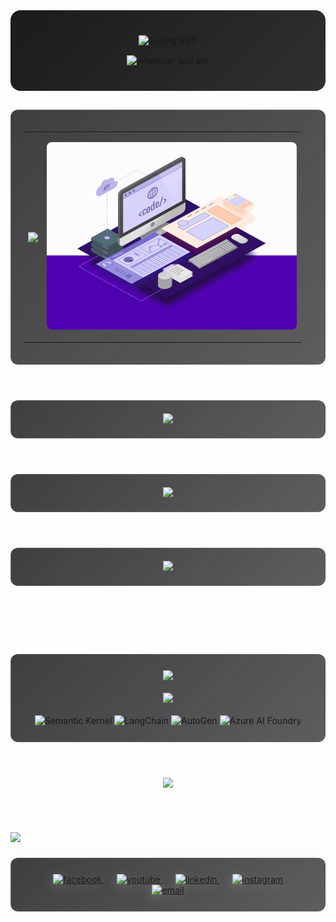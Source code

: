 <div align="center" style="background: linear-gradient(135deg, rgba(15, 15, 15, 0.95) 0%, rgba(25, 25, 25, 0.9) 100%); padding: 40px 20px; border-radius: 16px; backdrop-filter: blur(10px); margin-bottom: 30px; border: none !important;">
  <div style="margin-bottom: 0; border: none !important;">
    <img src="https://readme-typing-svg.herokuapp.com?font=Segoe+UI&weight=600&size=48&center=true&vCenter=true&width=700&height=70&duration=2500&pause=800&color=FFFFFF&cursor=false&lines=Code+the+future;Build+amazing+things;Create+innovative+solutions;Develop+with+passion;Engineer+tomorrow;Craft+digital+experiences;Transform+ideas+to+reality" alt="Typing SVG" />
  </div>
  <div align="center" style="margin-top: 15px; margin-bottom: 0;">
    <img src="https://readme-typing-svg.herokuapp.com?font=Segoe+UI&weight=400&size=48&center=true&vCenter=true&width=400&height=60&duration=1&pause=999999&color=E5E5E5&lines=wherever+you+are" alt="wherever you are" />
  </div>
</div>

<div style="background: linear-gradient(135deg, rgba(15, 15, 15, 0.8) 0%, rgba(25, 25, 25, 0.7) 100%); padding: 20px; border-radius: 12px; backdrop-filter: blur(10px); border: 1px solid rgba(255, 255, 255, 0.1); margin: 20px 0;">
  <table style="width:100%;">
    <tr>
      <td>
        <p align="center"> 
        <a href="https://github.com/DuongCaoNhan" title="DuongCaoNhan">
          <img width="315" align="center" src="https://github-readme-stats.vercel.app/api/top-langs/?username=DuongCaoNhan&hide=Mathematica,Cuda&title_color=FFFFFF&text_color=E5E5E5&icon_color=FFFFFF&bg_color=1a1a1a&langs_count=8&layout=compact&border_color=333333&hide_border=true"/>
        </a>
        </p>
      </td>
      <td>
        <p align="center"> 
          <img src="https://github.com/DuongCaoNhan/DuongCaoNhan/blob/main/web-development.gif" href="https://github.com/sp-xd" alt="Coding"  width="400px" style="border-radius: 8px;"/>
        </p>
      </td>
    </tr>
  </table>
</div>

<br/>

<div align="center" style="background: linear-gradient(135deg, rgba(15, 15, 15, 0.8) 0%, rgba(25, 25, 25, 0.7) 100%); padding: 20px; border-radius: 12px; backdrop-filter: blur(8px); border: 1px solid rgba(255, 255, 255, 0.1); margin: 20px 0;">
  <img src="https://github-readme-stats.vercel.app/api?username=DuongCaoNhan&show_icons=true&theme=dark&hide_border=true&bg_color=1a1a1a&title_color=FFFFFF&text_color=E5E5E5&icon_color=FFFFFF" />
</div>

<br/>

<div align="center" style="background: linear-gradient(135deg, rgba(15, 15, 15, 0.8) 0%, rgba(25, 25, 25, 0.7) 100%); padding: 20px; border-radius: 12px; backdrop-filter: blur(8px); border: 1px solid rgba(255, 255, 255, 0.1); margin: 20px 0;">
  <img src="https://github-readme-streak-stats.herokuapp.com/?user=DuongCaoNhan&theme=dark&hide_border=true&background=1a1a1a&ring=FFFFFF&fire=FFFFFF&currStreakLabel=E5E5E5" />
</div>

<br/>

<div align="center" style="background: linear-gradient(135deg, rgba(15, 15, 15, 0.8) 0%, rgba(25, 25, 25, 0.7) 100%); padding: 20px; border-radius: 12px; backdrop-filter: blur(8px); border: 1px solid rgba(255, 255, 255, 0.1); margin: 20px 0;">
  <img src="https://github-readme-activity-graph.vercel.app/graph?username=DuongCaoNhan&theme=github-dark&bg_color=1a1a1a&color=E5E5E5&line=FFFFFF&point=FFFFFF&hide_border=true" />
</div>

<br/>

<h3 style="color: #FFFFFF; font-family: 'Segoe UI', sans-serif; font-weight: 600; margin: 30px 0 20px 0; text-align: center;">Languages and Tools</h3>
<div align="center" style="background: linear-gradient(135deg, rgba(15, 15, 15, 0.8) 0%, rgba(25, 25, 25, 0.7) 100%); padding: 25px; border-radius: 12px; backdrop-filter: blur(8px); border: 1px solid rgba(255, 255, 255, 0.1); margin: 20px 0;">
  <img src="https://skillicons.dev/icons?i=cs,dotnet,py,azure,docker,git,visualstudio,vscode&theme=dark" />
  <br/><br/>
  <img src="https://skillicons.dev/icons?i=html,css,js,jquery,bootstrap,mongodb,mysql,github&theme=dark" />
  <br/><br/>
  <img src="https://img.shields.io/badge/Semantic_Kernel-512BD4?style=for-the-badge&logo=microsoft&logoColor=white" alt="Semantic Kernel" />
  <img src="https://img.shields.io/badge/LangChain-1C3C3C?style=for-the-badge&logo=langchain&logoColor=white" alt="LangChain" />
  <img src="https://img.shields.io/badge/AutoGen-FF6B6B?style=for-the-badge&logo=microsoft&logoColor=white" alt="AutoGen" />
  <img src="https://img.shields.io/badge/Azure_AI_Foundry-0078D4?style=for-the-badge&logo=microsoftazure&logoColor=white" alt="Azure AI Foundry" />
</div>

<br/>

<div align="center" style="margin: 20px 0;">
  <img src="https://komarev.com/ghpvc/?username=DuongCaoNhan&color=1a1a1a&style=for-the-badge&label=Profile+Views&labelColor=333333" />
</div>

<br/>

<h3 style="color: #FFFFFF; font-family: 'Segoe UI', sans-serif; font-weight: 600; margin: 30px 0 20px 0;"> <img src="https://emojis.slackmojis.com/emojis/images/1621024394/39092/cat-roll.gif?1621024394" width="28" /> Where to find me</h3>

<div align="center" style="background: linear-gradient(135deg, rgba(15, 15, 15, 0.8) 0%, rgba(25, 25, 25, 0.7) 100%); padding: 25px; border-radius: 12px; backdrop-filter: blur(8px); border: 1px solid rgba(255, 255, 255, 0.1); margin: 20px 0;">
  <a href="https://www.facebook.com/duongcaonhan.official/" target="blank" style="margin: 0 10px; transition: transform 0.3s ease;">
    <img src="https://img.icons8.com/bubbles/100/000000/facebook-new.png" alt="facebook" style="filter: drop-shadow(0 4px 8px rgba(255, 255, 255, 0.2));" />
  </a>
  <a href="https://www.youtube.com/@DuongCaoNhan" target="blank" style="margin: 0 10px; transition: transform 0.3s ease;">
    <img src="https://img.icons8.com/bubbles/100/000000/youtube-squared.png" alt="youtube" style="filter: drop-shadow(0 4px 8px rgba(255, 255, 255, 0.2));" />
  </a>
  <a href="https://www.linkedin.com/in/duongcaonhan" target="blank" style="margin: 0 10px; transition: transform 0.3s ease;">
    <img src="https://img.icons8.com/bubbles/100/000000/linkedin.png" alt="linkedin" style="filter: drop-shadow(0 4px 8px rgba(255, 255, 255, 0.2));" />
  </a>
  <a href="https://www.instagram.com/duongcaonhan" target="blank" style="margin: 0 10px; transition: transform 0.3s ease;">
    <img src="https://img.icons8.com/bubbles/100/000000/instagram.png" alt="instagram" style="filter: drop-shadow(0 4px 8px rgba(255, 255, 255, 0.2));" />
  </a>
  <a href="mailto:nhan9495@gmail.com" target="top" style="margin: 0 10px; transition: transform 0.3s ease;">
    <img src="https://img.icons8.com/bubbles/100/000000/apple-mail.png" alt="email" style="filter: drop-shadow(0 4px 8px rgba(255, 255, 255, 0.2));" />
  </a>
</div>
